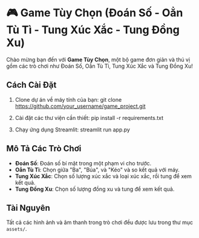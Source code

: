 # 🎮 **Game Tùy Chọn** (Đoán Số - Oẳn Tù Tì - Tung Xúc Xắc - Tung Đồng Xu)

Chào mừng bạn đến với **Game Tùy Chọn**, một bộ game đơn giản và thú vị gồm các trò chơi như Đoán Số, Oẳn Tù Tì, Tung Xúc Xắc và Tung Đồng Xu!

## Cách Cài Đặt

1. Clone dự án về máy tính của bạn:
git clone https://github.com/your_username/game_project.git

2. Cài đặt các thư viện cần thiết:
pip install -r requirements.txt

3. Chạy ứng dụng Streamlit:
streamlit run app.py

## Mô Tả Các Trò Chơi

- **Đoán Số**: Đoán số bí mật trong một phạm vi cho trước.
- **Oẳn Tù Tì**: Chọn giữa "Ba", "Búa", và "Kéo" và so kết quả với máy.
- **Tung Xúc Xắc**: Chọn số lượng xúc xắc và loại xúc xắc, rồi tung để xem kết quả.
- **Tung Đồng Xu**: Chọn số lượng đồng xu và tung để xem kết quả.

## Tài Nguyên

Tất cả các hình ảnh và âm thanh trong trò chơi đều được lưu trong thư mục `assets/`.
